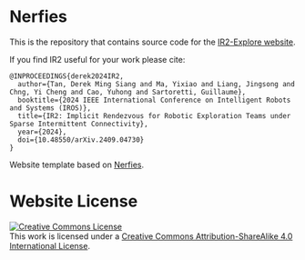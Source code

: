 # Nerfies

This is the repository that contains source code for the [IR2-Explore website](https://ir2-explore.github.io).

If you find IR2 useful for your work please cite:
```
@INPROCEEDINGS{derek2024IR2,
  author={Tan, Derek Ming Siang and Ma, Yixiao and Liang, Jingsong and Chng, Yi Cheng and Cao, Yuhong and Sartoretti, Guillaume},
  booktitle={2024 IEEE International Conference on Intelligent Robots and Systems (IROS)}, 
  title={IR2: Implicit Rendezvous for Robotic Exploration Teams under Sparse Intermittent Connectivity}, 
  year={2024},
  doi={10.48550/arXiv.2409.04730}
}
```

Website template based on [Nerfies](https://github.com/nerfies/nerfies.github.io).

# Website License
<a rel="license" href="http://creativecommons.org/licenses/by-sa/4.0/"><img alt="Creative Commons License" style="border-width:0" src="https://i.creativecommons.org/l/by-sa/4.0/88x31.png" /></a><br />This work is licensed under a <a rel="license" href="http://creativecommons.org/licenses/by-sa/4.0/">Creative Commons Attribution-ShareAlike 4.0 International License</a>.
